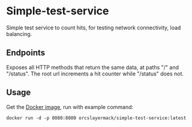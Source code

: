 # Simple-test-service
Simple test service to count hits, for testing network connectivity, load balancing.

## Endpoints
Exposes all HTTP methods that return the same data, at paths "/" and "/status". The root url increments a hit counter while "/status" does not.

## Usage
Get the [Docker image](https://hub.docker.com/r/orcslayermack/simple-test-service), run with example command:
```
docker run -d -p 8080:8080 orcslayermack/simple-test-service:latest
```

